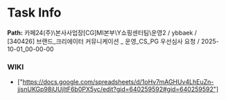 # Task Info

**Path:** 카페24(주)\본사사업장\[CG]MI본부\Y쇼핑센터팀\운영2 / ybbaek / [340426] 브랜드_크리에이터 커뮤니케이션 _ 운영_CS_PG 우선심사 요청 / 2025-10-01_00-00-00

### WIKI
- ["https://docs.google.com/spreadsheets/d/1oHv7mAGHUv4LhEuZn-jjsnUKGp98iUUjItF6b0PX5yc/edit?gid=640259592#gid=640259592"]

